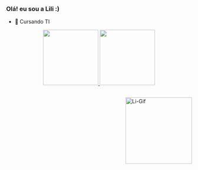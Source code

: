 ### Olá! eu sou a Lili :)

- 🌱 Cursando TI 

<div align="center">
  <a href="https://github.com/LiliiF">
  <img height="150em"src="https://github-readme-stats.vercel.app/api?username=LiliiF&show_icons=true&theme=dracula&include_all_commits=true&count_private=true"/>
  <img height="150em" src="https://github-readme-stats.vercel.app/api/top-langs/?username=LiliiF&layout=compact&langs_count=7&theme=dracula"/>
</div>
  
  ##

  <img align="right" alt="Li-Gif" width="180px"  src="https://cdn.discordapp.com/attachments/585243177754296341/942468904947703859/gifzin.gif">




